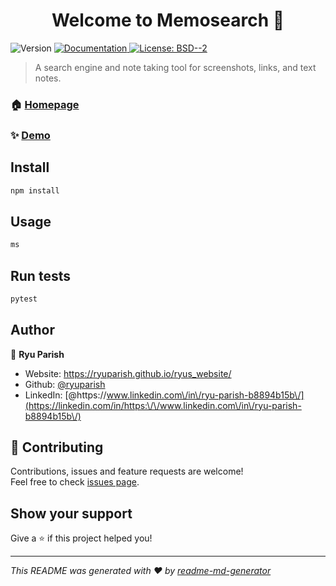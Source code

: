<h1 align="center">Welcome to Memosearch 👋</h1>
<p>
  <img alt="Version" src="https://img.shields.io/badge/version-1.0.0-blue.svg?cacheSeconds=2592000" />
  <a href="something" target="_blank">
    <img alt="Documentation" src="https://img.shields.io/badge/documentation-yes-brightgreen.svg" />
  </a>
  <a href="#" target="_blank">
    <img alt="License: BSD--2" src="https://img.shields.io/badge/License-BSD--2-yellow.svg" />
  </a>
</p>

> A search engine and note taking tool for screenshots, links, and text notes.

### 🏠 [Homepage](https://github.com/ryuparish/memosearch)

### ✨ [Demo](something)

## Install

```sh
npm install
```

## Usage

```sh
ms
```

## Run tests

```sh
pytest
```

## Author

👤 **Ryu Parish**

* Website: https://ryuparish.github.io/ryus_website/
* Github: [@ryuparish](https://github.com/ryuparish)
* LinkedIn: [@https:\/\/www.linkedin.com\/in\/ryu-parish-b8894b15b\/](https://linkedin.com/in/https:\/\/www.linkedin.com\/in\/ryu-parish-b8894b15b\/)

## 🤝 Contributing

Contributions, issues and feature requests are welcome!<br />Feel free to check [issues page](https://github.com/ryuparish/memosearch/issues). 

## Show your support

Give a ⭐️ if this project helped you!

***
_This README was generated with ❤️ by [readme-md-generator](https://github.com/kefranabg/readme-md-generator)_